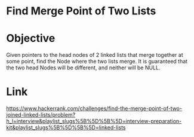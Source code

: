 # Find Merge Point of Two Lists

# Objective

Given pointers to the head nodes of 2 linked lists that merge together at some point, find the Node where the two lists merge. It is guaranteed that the two head Nodes will be different, and neither will be NULL.

# Link
https://www.hackerrank.com/challenges/find-the-merge-point-of-two-joined-linked-lists/problem?h_l=interview&playlist_slugs%5B%5D%5B%5D=interview-preparation-kit&playlist_slugs%5B%5D%5B%5D=linked-lists